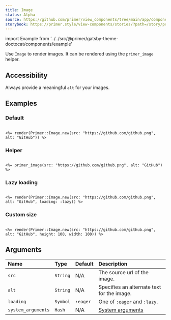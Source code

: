 ```yaml
---
title: Image
status: Alpha
source: https://github.com/primer/view_components/tree/main/app/components/primer/image.rb
storybook: https://primer.style/view-components/stories/?path=/story/primer-image-component
---
```


import Example from '../../src/@primer/gatsby-theme-doctocat/components/example'

<!-- Warning: AUTO-GENERATED file, do not edit. Add code comments to your Ruby instead <3 -->

Use `Image` to render images. It can be rendered using the `primer_image` helper.

## Accessibility

Always provide a meaningful `alt` for your images.

## Examples

### Default

<Example src="<img src='https://github.com/github.png' alt='GitHub'></img>" />

```erb

<%= render(Primer::Image.new(src: "https://github.com/github.png", alt: "GitHub")) %>
```

### Helper

<Example src="<img src='https://github.com/github.png' alt='GitHub'></img>" />

```erb

<%= primer_image(src: "https://github.com/github.png", alt: "GitHub") %>
```

### Lazy loading

<Example src="<img src='https://github.com/github.png' alt='GitHub' loading='lazy'></img>" />

```erb

<%= render(Primer::Image.new(src: "https://github.com/github.png", alt: "GitHub", loading: :lazy)) %>
```

### Custom size

<Example src="<img src='https://github.com/github.png' alt='GitHub' height='100' width='100'></img>" />

```erb

<%= render(Primer::Image.new(src: "https://github.com/github.png", alt: "GitHub", height: 100, width: 100)) %>
```

## Arguments

| Name | Type | Default | Description |
| :- | :- | :- | :- |
| `src` | `String` | N/A | The source url of the image. |
| `alt` | `String` | N/A | Specifies an alternate text for the image. |
| `loading` | `Symbol` | `:eager` | One of `:eager` and `:lazy`. |
| `system_arguments` | `Hash` | N/A | [System arguments](/system-arguments) |
